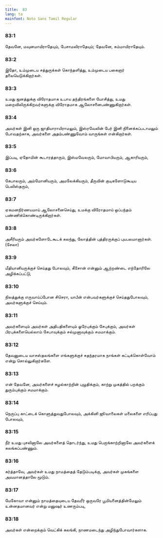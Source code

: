 ```yaml
---
title:  83
lang: ta
mainfont: Noto Sans Tamil Regular
---
```


###  83:1

தேவனே, மவுனமாயிராதேயும், பேசாமலிராதேயும்; தேவனே, சும்மாயிராதேயும்.

###  83:2

இதோ, உம்முடைய சத்துருக்கள் கொந்தளித்து, உம்முடைய பகைஞர் தலையெடுக்கிறார்கள்.

###  83:3

உமது ஜனத்துக்கு விரோதமாக உபாய தந்திரங்களை யோசித்து, உமது மறைவிலிருக்கிறவர்களுக்கு விரோதமாக ஆலோசனைபண்ணுகிறார்கள்.

###  83:4

அவர்கள் இனி ஒரு ஜாதியாராயிராமலும், இஸ்ரவேலின் பேர் இனி நினைக்கப்படாமலும் போவதற்காக, அவர்களை அதம்பண்ணுவோம் வாருங்கள் என்கிறார்கள்.

###  83:5

இப்படி, ஏதோமின் கூடாரத்தாரும், இஸ்மவேலரும், மோவாபியரும், ஆகாரியரும்,

###  83:6

கேபாலரும், அம்மோனியரும், அமலேக்கியரும், தீருவின் குடிகளோடுகூடிய பெலிஸ்தரும்,

###  83:7

ஏகமனநிர்ணயமாய் ஆலோசனைசெய்து, உமக்கு விரோதமாய் ஒப்பந்தம் பண்ணிக்கொண்டிருக்கிறார்கள்.

###  83:8

அசீரியரும் அவர்களோடேகூடக் கலந்து, லோத்தின் புத்திரருக்குப் புயபலமானார்கள். (சேலா)

###  83:9

மீதியானியருக்குச் செய்தது போலவும், கீசோன் என்னும் ஆற்றண்டை எந்தோரிலே அழிக்கப்பட்டு,

###  83:10

நிலத்துக்கு எருவாய்ப்போன சிசெரா, யாபீன் என்பவர்களுக்குச் செய்ததுபோலவும், அவர்களுக்குச் செய்யும்.

###  83:11

அவர்களையும் அவர்கள் அதிபதிகளையும் ஓரேபுக்கும் சேபுக்கும், அவர்கள் பிரபுக்களையெல்லாம் சேபாவுக்கும் சல்முனாவுக்கும் சமமாக்கும்.

###  83:12

தேவனுடைய வாசஸ்தலங்களை எங்களுக்குச் சுதந்தரமாக நாங்கள் கட்டிக்கொள்வோம் என்று சொல்லுகிறார்களே.

###  83:13

என் தேவனே, அவர்களைச் சுழல்காற்றின் புழுதிக்கும், காற்று முகத்தில் பறக்கும் துரும்புக்கும் சமமாக்கும்.

###  83:14

நெருப்பு காட்டைக் கொளுத்துவதுபோலவும், அக்கினி ஜூவாலைகள் மலைகளை எரிப்பது போலவும்,

###  83:15

நீர் உமது புசலினாலே அவர்களைத் தொடர்ந்து, உமது பெருங்காற்றினாலே அவர்களைக் கலங்கப்பண்ணும்.

###  83:16

கர்த்தாவே, அவர்கள் உமது நாமத்தைத் தேடும்படிக்கு, அவர்கள் முகங்களை அவமானத்தாலே மூடும்.

###  83:17

யேகோவா என்னும் நாமத்தையுடைய தேவரீர் ஒருவரே பூமியனைத்தின்மேலும் உன்னதமானவர் என்று மனுஷர் உணரும்படி,

###  83:18

அவர்கள் என்றைக்கும் வெட்கிக் கலங்கி, நாணமடைந்து அழிந்துபோவார்களாக.

